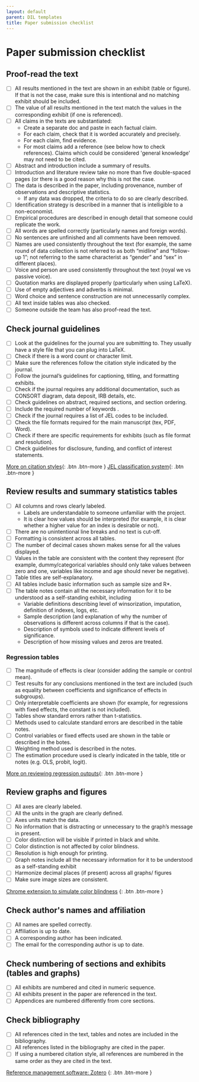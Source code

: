```yaml
---
layout: default
parent: DIL templates
title: Paper submission checklist
---
```


# Paper submission checklist

## Proof-read the text

- [ ] All results mentioned in the text are shown in an exhibit (table or figure). If that is not the case, make sure this is intentional and no matching exhibit should be included.
- [ ] The value of all results mentioned in the text match the values in the corresponding exhibit (if one is referenced).
- [ ] All claims in the texts are substantiated:
  - Create a separate doc and paste in each factual claim.
  - For each claim, check that it is worded accurately and precisely.
  - For each claim, find evidence.
  - For most claims add a reference (see below how to check references). Claims which could be considered 'general knowledge' may not need to be cited.
- [ ] Abstract and introduction include a summary of results.
- [ ] Introduction and literature review take no more than five double-spaced pages (or there is a good reason why this is not the case.
- [ ] The data is described in the paper, including provenance, number of observations and descriptive statistics.
  - If any data was dropped, the criteria to do so are clearly described.
- [ ] Identification strategy is described in a manner that is intelligible to a non-economist.
- [ ] Empirical procedures are described in enough detail that someone could replicate the work.
- [ ] All words are spelled correctly (particularly names and foreign words).
- [ ] No sentences are unfinished and all comments have been removed.
- [ ] Names are used consistently throughout the text (for example, the same round of data collection is not referred to as both “midline” and “follow-up 1”; not referring to the same characterist as “gender” and “sex” in different places).
- [ ] Voice and person are used consistently throughout the text (royal we vs passive voice).
- [ ] Quotation marks are displayed properly (particularly when using LaTeX).
- [ ] Use of empty adjectives and adverbs is minimal.
- [ ] Word choice and sentence construction are not unnecessarily complex.
- [ ] All text inside tables was also checked.
- [ ] Someone outside the team has also proof-read the text.

## Check journal guidelines

- [ ] Look at the guidelines for the journal you are submitting to. They usually have a style file that you can plug into LaTeX.
- [ ] Check if there is a word count or character limit.
- [ ] Make sure the references follow the citation style indicated by the journal. 
- [ ] Follow the journal’s guidelines for captioning, titling, and formatting exhibits.
- [ ] Check if the journal requires any additional documentation, such as CONSORT diagram, data deposit, IRB details, etc.
- [ ] Check guidelines on abstract, required sections, and section ordering.
- [ ] Include the required number of keywords .
- [ ] Check if the journal requires a list of JEL codes to be included. 
- [ ] Check the file formats required for the main manuscript (tex, PDF, Word).
- [ ] Check if there are specific requirements for exhibits (such as file format and resolution).
- [ ] Check guidelines for disclosure, funding, and conflict of interest statements.

[More on citation styles](https://pitt.libguides.com/citationhelp){: .btn .btn-more } [JEL classification system](https://www.aeaweb.org/econlit/jelCodes.php){: .btn .btn-more }

## Review results and summary statistics tables 

- [ ] All columns and rows clearly labeled.
  - Labels are understandable to someone unfamiliar with the project.
  - It is clear how values should be interpreted (for example, it is clear whether a higher value for an index is desirable or not).
- [ ] There are no unintentional line breaks and no text is cut-off.
- [ ] Formatting is consistent across all tables.
- [ ] The number of decimal cases shown makes sense for all the values displayed.
- [ ] Values in the table are consistent with the content they represent (for example, dummy/categorical variables should only take values between zero and one, variables like income and age should never be negative).
- [ ] Table titles are self-explanatory.
- [ ] All tables include basic information such as sample size and R*.
- [ ] The table notes contain all the necessary information for it to be understood as a self-standing exhibit, including
  - Variable definitions describing level of winsorization, imputation, definition of indexes, logs, etc.
  - Sample description (and explanation of why the number of observations is different across columns if that is the case).
  - Description of symbols used to indicate different levels of significance.
  - Description of how missing values and zeros are treated.


### Regression tables

- [ ] The magnitude of effects is clear (consider adding the sample or control mean).
- [ ] Test results for any conclusions mentioned in the text are included (such as equality between coefficients and significance of effects in subgroups).
- [ ] Only interpretable coefficients are shown (for example, for regressions with fixed effects, the constant is not included).
- [ ] Tables show standard errors rather than t-statistics.
- [ ] Methods used to calculate standard errors are described in the table notes.
- [ ] Control variables or fixed effects used are shown in the table or described in the botes.
- [ ] Weighting method used is described in the notes.
- [ ] The estimation procedure used is clearly indicated in the table, title or notes (e.g. OLS, probit, logit).

[More on reviewing regression outputs](https://blogs.worldbank.org/impactevaluations/crowd-sourced-checklist-top-10-little-things-drive-us-crazy-regression-output){: .btn .btn-more }


## Review graphs and figures

- [ ] All axes are clearly labeled.
- [ ] All the units in the graph are clearly defined.
- [ ] Axes units match the data.
- [ ] No information that is distracting or unnecessary to the graph’s message in present.
- [ ] Color distinction will be visible if printed in black and white.
- [ ] Color distinction is not affected by color blindness.
- [ ] Resolution is high enough for printing.
- [ ] Graph notes include all the necessary information for it to be understood as a self-standing exhibit
- [ ] Harmonize decimal places (if present) across all graphs/ figures
- [ ] Make sure image sizes are consistent.

[Chrome extension to simulate color blindness](https://chrome.google.com/webstore/detail/colorblindly/floniaahmccleoclneebhhmnjgdfijgg?hl=en#:~:text=Colorblindly&text=Simulates%20colorblindness%20in%20your%20web,those%20users%20have%20on%20websites) {: .btn .btn-more }

## Check author's names and affiliation

- [ ] All names are spelled correctly.
- [ ] Affiliation is up to date.
- [ ] A corresponding author has been indicated.
- [ ] The email for the corresponding author is up to date.

## Check numbering of sections and exhibits (tables and graphs)

- [ ] All exhibits are numbered and cited in numeric sequence.
- [ ] All exhibits present in the paper are referenced in the text.
- [ ] Appendices are numbered differently from core sections.

## Check bibliography

- [ ] All references cited in the text, tables and notes are included in the bibliography.
- [ ] All references listed in the bibliography are cited in the paper.
- [ ] If using a numbered citation style, all references are numbered in the same order as they are cited in the text.

[Reference management software: Zotero](https://www.zotero.org/support/quick_start_guide) {: .btn .btn-more }